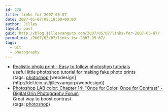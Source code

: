 ```yaml
---
id: 278
title: links for 2007-05-07
date: 2007-05-07T09:19:00+00:00
author: Jilles
layout: post
guid: http://blog.jillesvangurp.com/2007/05/07/links-for-2007-05-07/
permalink: /2007/05/07/links-for-2007-05-07/
tags:
  - Git
  - photography
---
```

<ul class="delicious">
	<li>
		<div class="delicious-link"><a href="http://www.pstut.com/tutorial-realistic-photo-print.html">Realistic photo print - Easy to follow photoshop tutorials</a></div>
		<div class="delicious-extended">useful little photoshop tutorial for making fake photo prints</div>
		<div class="delicious-tags">(tags: <a href="http://del.icio.us/jillesvangurp/photoshop">photoshop</a> [webdesign](http://del.icio.us/jillesvangurp/webdesign))</div>
	</li>
	<li>
		<div class="delicious-link"><a href="http://www.dgrin.com/showthread.php?t=26724">Photoshop LAB color: Chapter 14: "Once for Color, Once for Contrast" - Digital Grin Photography Forum</a></div>
		<div class="delicious-extended">Great way to boost contrast</div>
		<div class="delicious-tags">(tags: <a href="http://del.icio.us/jillesvangurp/photoshop">photoshop</a>)</div>
	</li>
</ul>
